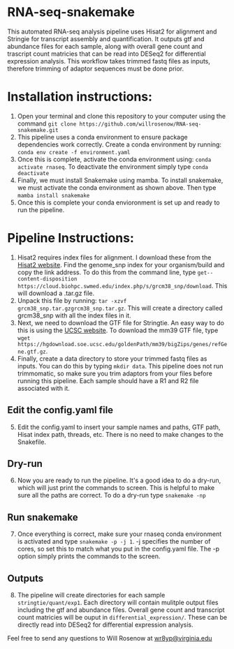 # RNA-seq-snakemake
This automated RNA-seq analysis pipeline uses Hisat2 for alignment and Stringie for transcript assembly and quantification. It outputs gtf and abundance files for each sample, along with overall gene count and trascript count matricies that can be read into DESeq2 for differential expression analysis. This workflow takes trimmed fastq files as inputs, therefore trimming of adaptor sequences must be done prior. 

# Installation instructions:
1. Open your terminal and clone this repository to your computer using the command `git clone https://github.com/willrosenow/RNA-seq-snakemake.git`
2. This pipeline uses a conda environment to ensure package dependencies work correctly. Create a conda environment by running: `conda env create -f environment.yaml`
3. Once this is complete, activate the conda environment using: `conda activate rnaseq`. To deactivate the environment simply type `conda deactivate`
4. Finally, we must install Snakemake using mamba. To install snakemake, we must activate the conda environment as shown above. Then type `mamba install snakemake`
5. Once this is complete your conda envioronment is set up and ready to run the pipeline.

# Pipeline Instructions:
1. Hisat2 requires index files for alignment. I download these from the [Hisat2 website](http://daehwankimlab.github.io/hisat2/download/). Find the genome_snp index for your organism/build and copy the link address. To do this from the command line, type `get--content-disposition https://cloud.biohpc.swmed.edu/index.php/s/grcm38_snp/download`. This will download a .tar.gz file.
2. Unpack this file by running: `tar -xzvf grcm38_snp.tar.gzgrcm38_snp.tar.gz`. This will create a directory called grcm38_snp with all the index files in it.
3. Next, we need to download the GTF file for Stringtie. An easy way to do this is using the [UCSC website](https://hgdownload.soe.ucsc.edu/downloads.html#mouse). To download the mm39 GTF file, type `wget https://hgdownload.soe.ucsc.edu/goldenPath/mm39/bigZips/genes/refGene.gtf.gz`. 
4. Finally, create a data directory to store your trimmed fastq files as inputs. You can do this by typing `mkdir data`. This pipeline does not run trimmomatic, so make sure you trim adaptors from your files before running this pipeline. Each sample should have a R1 and R2 file associated with it. 

## Edit the config.yaml file
5. Edit the config.yaml to insert your sample names and paths, GTF path, Hisat index path, threads, etc. There is no need to make changes to the Snakefile. 
## Dry-run
6. Now you are ready to run the pipeline. It's a good idea to do a dry-run, which will just print the commands to screen. This is helpful to make sure all the paths are correct. To do a dry-run type `snakemake -np`
## Run snakemake
7. Once everything is correct, make sure your rnaseq conda environment is activated and type `snakemake -p -j 1`. -j specifies the number of cores, so set this to match what you put in the config.yaml file. The -p option simply prints the commands to the screen. 
## Outputs
8. The pipeline will create directories for each sample `stringtie/quant/exp1`. Each directory will contain mulitple output files including the gtf and abundance files. Overall gene count and transcript count matricies will be ouput in `differential_expression/`. These can be directly read into DESeq2 for differential expression analysis.

Feel free to send any questions to Will Rosenow at wr8yp@virginia.edu


